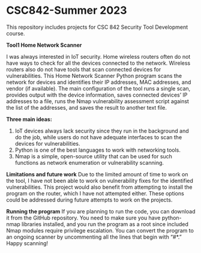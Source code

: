 # CSC842-Summer 2023
This repository includes projects for CSC 842 Security Tool Development course.

**Tool1
Home Network Scanner**

I was always interested in IoT security. Home wireless routers often do not have ways to check for all the devices connected to the network. Wireless routers also do not have tools that scan connected devices for vulnerabilities. This Home Network Scanner Python program scans the network for devices and identifies their IP addresses, MAC addresses, and vendor (if available). The main configuration of the tool runs a single scan, provides output with the device information, saves connected devices’ IP addresses to a file, runs the Nmap vulnerability assessment script against the list of the addresses, and saves the result to another text file.

**Three main ideas:**
1.	IoT devices always lack security since they run in the background and do the job, while users do not have adequate interfaces to scan the devices for vulnerabilities.
2.	Python is one of the best languages to work with networking tools.
3.	Nmap is a simple, open-source utility that can be used for such functions as network enumeration or vulnerability scanning.

**Limitations and future work**
Due to the limited amount of time to work on the tool, I have not been able to work on vulnerability fixes for the identified vulnerabilities. This project would also benefit from attempting to install the program on the router, which I have not attempted either. These options could be addressed during future attempts to work on the projects.

**Running the program**
If you are planning to run the code, you can download it from the GitHub repository. You need to make sure you have python-nmap libraries installed, and you run the program as a root since included Nmap modules require privilege escalation. You can convert the program to an ongoing scanner by uncommenting all the lines that begin with “#*.” Happy scanning!
